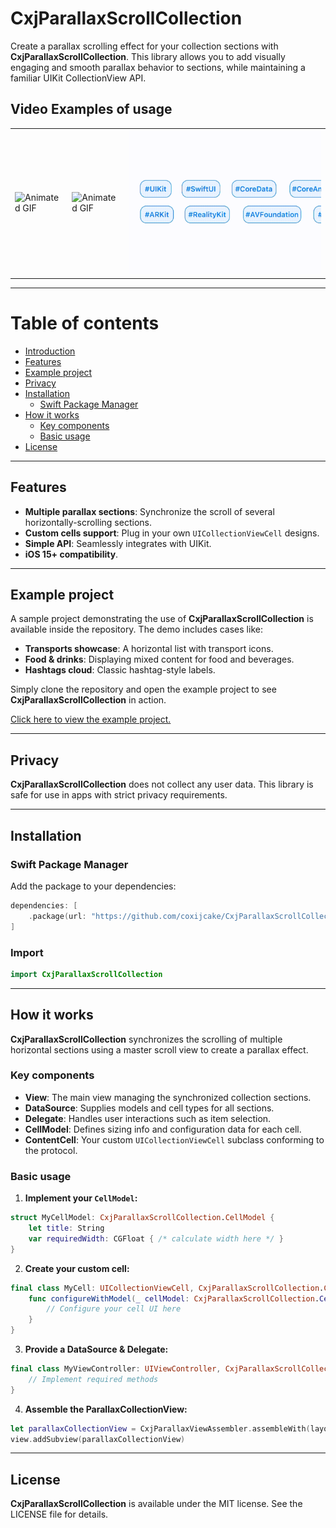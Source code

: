 # CxjParallaxScrollCollection

Create a parallax scrolling effect for your collection sections with **CxjParallaxScrollCollection**. This library allows you to add visually engaging and smooth parallax behavior to sections, while maintaining a familiar UIKit CollectionView API.

## Video Examples of usage
<table>
  <tr>
    <td>
<img src="https://raw.githubusercontent.com/coxijcake/CxjParallaxScrollCollectionExample/main/assets/example_0.gif" alt="Animated GIF" />
    </td>
    <td>
<img src="https://raw.githubusercontent.com/coxijcake/CxjParallaxScrollCollectionExample/main/assets/example_1.gif" alt="Animated GIF" />
    </td>
    <td>
<img src="https://raw.githubusercontent.com/coxijcake/CxjParallaxScrollCollectionExample/main/assets/example_2.gif" alt="Animated GIF" />
    </td>
</table>

---

# Table of contents
- [Introduction](#cxjparallaxscrollcollection)
- [Features](#features)
- [Example project](#example-project)
- [Privacy](#privacy)
- [Installation](#installation)
  - [Swift Package Manager](#swift-package-manager)
- [How it works](#how-it-works)
  - [Key components](#key-components)
  - [Basic usage](#basic-usage)
- [License](#license)

---

## Features
- **Multiple parallax sections**: Synchronize the scroll of several horizontally-scrolling sections.
- **Custom cells support**: Plug in your own `UICollectionViewCell` designs.
- **Simple API**: Seamlessly integrates with UIKit.
- **iOS 15+ compatibility**.

---

## Example project

A sample project demonstrating the use of **CxjParallaxScrollCollection** is available inside the repository. The demo includes cases like:
- **Transports showcase**: A horizontal list with transport icons.
- **Food & drinks**: Displaying mixed content for food and beverages.
- **Hashtags cloud**: Classic hashtag-style labels.

Simply clone the repository and open the example project to see **CxjParallaxScrollCollection** in action.

[Click here to view the example project.](https://github.com/coxijcake/CxjParallaxScrollCollectionExample)

---

## Privacy

**CxjParallaxScrollCollection** does not collect any user data. This library is safe for use in apps with strict privacy requirements.

---

## Installation

### Swift Package Manager
Add the package to your dependencies:
```swift
dependencies: [
    .package(url: "https://github.com/coxijcake/CxjParallaxScrollCollection", from: "1.0.0")
]
```

### Import
```swift
import CxjParallaxScrollCollection
```

---

## How it works

**CxjParallaxScrollCollection** synchronizes the scrolling of multiple horizontal sections using a master scroll view to create a parallax effect.

### Key components

- **View**: The main view managing the synchronized collection sections.
- **DataSource**: Supplies models and cell types for all sections.
- **Delegate**: Handles user interactions such as item selection.
- **CellModel**: Defines sizing info and configuration data for each cell.
- **ContentCell**: Your custom `UICollectionViewCell` subclass conforming to the protocol.

### Basic usage

1. **Implement your `CellModel`:**
```swift
struct MyCellModel: CxjParallaxScrollCollection.CellModel {
    let title: String
    var requiredWidth: CGFloat { /* calculate width here */ }
}
```

2. **Create your custom cell:**
```swift
final class MyCell: UICollectionViewCell, CxjParallaxScrollCollection.ContentCell {
    func configureWithModel(_ cellModel: CxjParallaxScrollCollection.CellModel) {
        // Configure your cell UI here
    }
}
```

3. **Provide a DataSource & Delegate:**
```swift
final class MyViewController: UIViewController, CxjParallaxScrollCollection.DataSource, CxjParallaxScrollCollection.Delegate {
    // Implement required methods
}
```

4. **Assemble the ParallaxCollectionView:**
```swift
let parallaxCollectionView = CxjParallaxViewAssembler.assembleWith(layout: layout, dataSource: self, delegate: self)
view.addSubview(parallaxCollectionView)
```

---

## License
**CxjParallaxScrollCollection** is available under the MIT license. See the LICENSE file for details.
